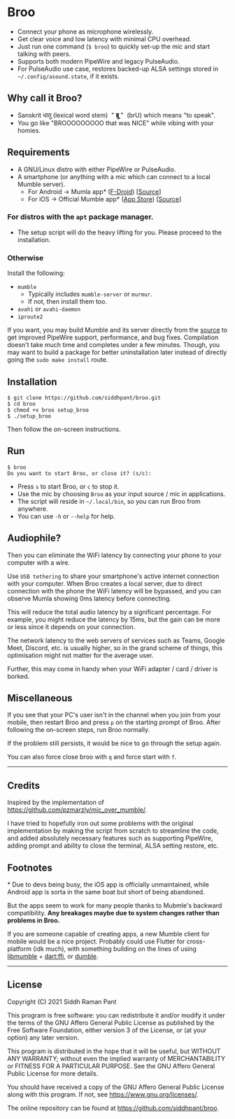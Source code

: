 # Broo
 
- Connect your phone as microphone wirelessly.
- Get clear voice and low latency with minimal CPU overhead.
- Just run one command (`$ broo`) to quickly set-up the mic and start talking with peers.
- Supports both modern PipeWire and legacy PulseAudio.
- For PulseAudio use case, restores backed-up ALSA settings stored in `~/.config/asound.state`, if it exists.

## Why call it Broo?

- Sanskrit धातु (lexical word stem) &nbsp;" **ब्रू** "&nbsp; (brU) which means "to speak".
- You go like "BROOOOOOOOO that was NICE" while vibing with your homies.

## Requirements

- A GNU/Linux distro with either PipeWire or PulseAudio.
- A smartphone (or anything with a mic which can connect to a local Mumble server).
    - For Android → Mumla app* ([F-Droid](https://f-droid.org/packages/se.lublin.mumla/)) [[Source](https://gitlab.com/quite/mumla)]
    - For iOS → Official Mumble app* ([App Store](https://apps.apple.com/us/app/mumble/id443472808)) [[Source](https://github.com/mumble-voip/mumble-iphoneos)]

### For distros with the `apt` package manager.

- The setup script will do the heavy lifting for you. Please proceed to the installation.

### Otherwise

Install the following:

- `mumble`
    - Typically includes `mumble-server` or `murmur`.
    - If not, then install them too.
- `avahi` or `avahi-daemon`
- `iproute2`

If you want, you may build Mumble and its server directly from the [source](https://github.com/mumble-voip/mumble) to get improved PipeWire support, performance, and bug fixes. Compilation doesn't take much time and completes under a few minutes. Though, you may want to build a package for better uninstallation later instead of directly going the `sudo make install` route.

## Installation

```
$ git clone https://github.com/siddhpant/broo.git
$ cd broo
$ chmod +x broo setup_broo
$ ./setup_broo
```

Then follow the on-screen instructions.

## Run

```
$ broo
Do you want to start Broo, or close it? (s/c): 
```

- Press `s` to start Broo, or `c` to stop it.
- Use the mic by choosing `Broo` as your input source / mic in applications.
- The script will reside in `~/.local/bin`, so you can run Broo from anywhere.
- You can use `-h` or `--help` for help.

## Audiophile?

Then you can eliminate the WiFi latency by connecting your phone to your computer with a wire.

Use `USB tethering` to share your smartphone's active internet connection with your computer. When Broo creates a local server, due to direct connection with the phone the WiFi latency will be bypassed, and you can observe Mumla showing 0ms latency before connecting.

This will reduce the total audio latency by a significant percentage. For example, you might reduce the latency by 15ms, but the gain can be more or less since it depends on your connection.

The network latency to the web servers of services such as Teams, Google Meet, Discord, etc. is usually higher, so in the grand scheme of things, this optimisation might not matter for the average user.

Further, this may come in handy when your WiFi adapter / card / driver is borked.

## Miscellaneous

If you see that your PC's user isn't in the channel when you join from your mobile, then restart Broo and press `p` on the starting prompt of Broo. After following the on-screen steps, run Broo normally.

If the problem still persists, it would be nice to go through the setup again.

You can also force close broo with `q` and force start with `f`.

---

## Credits

Inspired by the implementation of https://github.com/pzmarzly/mic_over_mumble/.

I have tried to hopefully iron out some problems with the original implementation by making the script from scratch to streamline the code, and added absolutely necessary features such as supporting PipeWire, adding prompt and ability to close the terminal, ALSA setting restore, etc.

## Footnotes

\* Due to devs being busy, the iOS app is officially unmaintained, while Android app is sorta in the same boat but short of being abandoned.

But the apps seem to work for many people thanks to Mubmle's backward compatibility. **Any breakages maybe due to system changes rather than problems in Broo.**

If you are someone capable of creating apps, a new Mumble client for mobile would be a nice project. Probably could use Flutter for cross-platform (idk much), with something building on the lines of using [libmumble](https://github.com/mumble-voip/libmumble) + [dart:ffi](https://dart.dev/guides/libraries/c-interop), or [dumble](https://github.com/EPNW/dumble).

---

## License

Copyright (C) 2021  Siddh Raman Pant

This program is free software: you can redistribute it and/or modify
it under the terms of the GNU Affero General Public License as published
by the Free Software Foundation, either version 3 of the License, or
(at your option) any later version.

This program is distributed in the hope that it will be useful,
but WITHOUT ANY WARRANTY; without even the implied warranty of
MERCHANTABILITY or FITNESS FOR A PARTICULAR PURPOSE.  See the
GNU Affero General Public License for more details.

You should have received a copy of the GNU Affero General Public License
along with this program.  If not, see <https://www.gnu.org/licenses/>.

The online repository can be found at <https://github.com/siddhpant/broo>.
